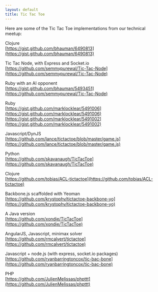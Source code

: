 ```yaml
---
layout: default
title: Tic Tac Toe
---
```


Here are some of the Tic Tac Toe implementations from our technical meetup:

Clojure  
[https://gist.github.com/bhauman/6490813](https://gist.github.com/bhauman/6490813)

Tic Tac Node, with Express and Socket.io  
[https://github.com/semmypurewal/Tic-Tac-Node](https://github.com/semmypurewal/Tic-Tac-Node)

Ruby with an AI opponent  
[https://gist.github.com/bhauman/5493451](https://github.com/semmypurewal/Tic-Tac-Node)

Ruby  
[https://gist.github.com/marklocklear/5491006](https://gist.github.com/marklocklear/5491006)  
[https://gist.github.com/marklocklear/5491002](https://gist.github.com/marklocklear/5491002)

Javascript/DynJS  
[https://github.com/lance/tictactoe/blob/master/game.js](https://github.com/lance/tictactoe/blob/master/game.js)

Python  
[https://github.com/skavanaugh/TicTacToe](https://github.com/skavanaugh/TicTacToe)

Clojure   
[https://github.com/tobias/ACL-tictactoe](https://github.com/tobias/ACL-tictactoe)

Backbone.js scaffolded with Yeoman  
[https://github.com/krystophv/tictactoe-backbone-yo](https://github.com/krystophv/tictactoe-backbone-yo)

A Java version  
[https://github.com/xondie/TicTacToe](https://github.com/xondie/TicTacToe)

AngularJS, Javascript, minimax solver  
[https://github.com/rmcalvert/tictactoe](https://github.com/rmcalvert/tictactoe)

Javascript + node.js (with express, socket.io packages)  
[https://github.com/ryanbarringtoncox/tic-bac-bone](https://github.com/ryanbarringtoncox/tic-bac-bone)

PHP  
[https://github.com/JulienMelissas/phpttt](https://github.com/JulienMelissas/phpttt)